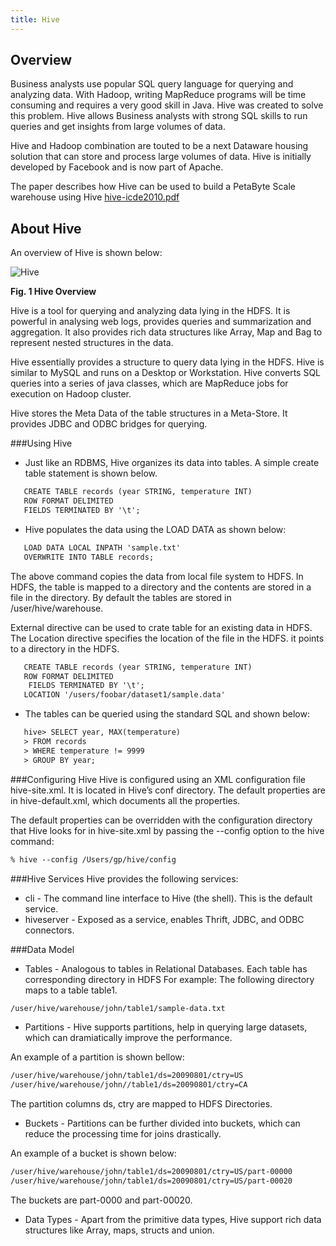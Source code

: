 ```yaml
---
title: Hive
---
```


Overview
--------
Business analysts use popular SQL query language for querying and analyzing data. With Hadoop, writing MapReduce programs will be time consuming and requires a very good skill in Java. Hive was created to solve this problem. Hive allows Business analysts with strong SQL skills to run queries and get insights from large volumes of data.

Hive and Hadoop combination are touted to be a next Dataware housing solution that can store and process large volumes of data. Hive is initially developed by Facebook and is now part of Apache.

The paper describes how Hive can be used to build a PetaByte Scale warehouse using Hive [hive-icde2010.pdf](http://infolab.stanford.edu/~ragho/hive-icde2010.pdf)


About Hive
----------

An overview of Hive is shown below:

![Hive](/images/introduction/hive.png)

**Fig. 1 Hive Overview**

Hive is a tool for querying and analyzing data lying in the HDFS. It is powerful in analysing web logs, provides queries and summarization and aggregation. It also provides rich data structures like Array, Map and Bag to represent nested structures in the data.

Hive essentially provides a structure to query data lying in the HDFS.
Hive is similar to MySQL and runs on a Desktop or Workstation.
Hive converts SQL queries into a series of java classes, which are MapReduce jobs for execution on Hadoop cluster.

Hive stores the Meta Data of the table structures in a Meta-Store. It provides JDBC and ODBC bridges for querying.

###Using Hive

* Just like an RDBMS, Hive organizes its data into tables. A simple create table statement is shown below. 

```xml
   CREATE TABLE records (year STRING, temperature INT)
   ROW FORMAT DELIMITED
   FIELDS TERMINATED BY '\t';
```

* Hive populates the data using the LOAD DATA as shown below:

```xml
   LOAD DATA LOCAL INPATH 'sample.txt'
   OVERWRITE INTO TABLE records;
```
The above command copies the data from local file system to HDFS. In HDFS, the table is mapped to a directory and the contents are stored in a file in the directory. By default the tables are stored in /user/hive/warehouse.

External directive can be used to crate table for an existing data in HDFS. The Location directive specifies the location of the file in the HDFS. it points to a directory in the HDFS.

```xml
   CREATE TABLE records (year STRING, temperature INT)
   ROW FORMAT DELIMITED
    FIELDS TERMINATED BY '\t';
   LOCATION '/users/foobar/dataset1/sample.data'
```

* The tables can be queried using the standard SQL and shown below:

```xml
   hive> SELECT year, MAX(temperature)
   > FROM records
   > WHERE temperature != 9999
   > GROUP BY year;
```

###Configuring Hive
Hive is configured using an XML configuration file hive-site.xml. It is located in Hive’s conf directory. The default properties are in hive-default.xml, which documents all the properties.

The default properties can be overridden with the configuration directory that Hive looks for in hive-site.xml by passing the --config option to the hive command: 

```xml
% hive --config /Users/gp/hive/config
```

###Hive Services
Hive provides the following services:

* cli -  The command line interface to Hive (the shell). This is the default service.
* hiveserver - Exposed as a service, enables Thrift, JDBC, and ODBC connectors. 

###Data Model

* Tables - Analogous to tables in Relational Databases.  Each table has corresponding directory in HDFS
For example: The following directory maps to a table table1.

```xml
/user/hive/warehouse/john/table1/sample-data.txt
```

* Partitions - Hive supports partitions, help in querying large datasets, which can dramiatically improve the performance. 

An example of a partition is shown bellow:

```xml
/user/hive/warehouse/john/table1/ds=20090801/ctry=US
/user/hive/warehouse/john//table1/ds=20090801/ctry=CA
```
The partition columns ds, ctry are mapped to HDFS Directories.

* Buckets - Partitions can be further divided into buckets, which can reduce the processing time for joins drastically. 

An example of a bucket is shown below:

```xml
/user/hive/warehouse/john/table1/ds=20090801/ctry=US/part-00000
/user/hive/warehouse/john/table1/ds=20090801/ctry=US/part-00020
```
The buckets are part-0000 and part-00020.

* Data Types -  Apart from the primitive data types, Hive support rich data structures like Array, maps, structs and union.
